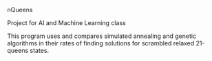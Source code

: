 nQueens

Project for AI and Machine Learning class

This program uses and compares simulated annealing and genetic algorithms in their rates of finding solutions for scrambled relaxed 21-queens states. 
